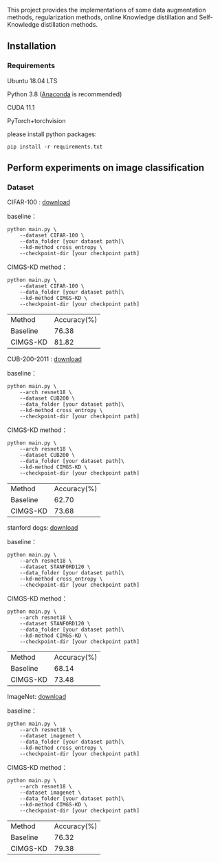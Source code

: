 This project provides the implementations of some data augmentation methods, regularization methods, online Knowledge distillation and Self-Knowledge distillation methods.

## Installation

### Requirements

Ubuntu 18.04 LTS

Python 3.8 ([Anaconda](https://www.anaconda.com/) is recommended)

CUDA 11.1

PyTorch+torchvision

please install python packages:
```
pip install -r requirements.txt
```

## Perform experiments on image classification
### Dataset
CIFAR-100 : [download](http://www.cs.toronto.edu/~kriz/cifar-100-python.tar.gz)

baseline：
```
python main.py \
    --dataset CIFAR-100 \
    --data_folder [your dataset path]\
    --kd-method cross_entropy \
    --checkpoint-dir [your checkpoint path]
```

CIMGS-KD method：
```
python main.py \
    --dataset CIFAR-100 \
    --data_folder [your dataset path]\
    --kd-method CIMGS-KD \
    --checkpoint-dir [your checkpoint path]
```

<table>
	<tr>
	    <td>Method</td>
      <td>Accuracy(%)</td>  
	</tr >
	<tr >
    <td>Baseline</td>
	    <td>76.38</td>
	</tr>
    <td>CIMGS-KD</td>
	    <td>81.82</td>
	</tr>
  <tr >
</table>

CUB-200-2011 : [download](https://www.vision.caltech.edu/datasets/cub_200_2011/)

baseline：
```
python main.py \
    --arch resnet18 \
    --dataset CUB200 \
    --data_folder [your dataset path]\
    --kd-method cross_entropy \
    --checkpoint-dir [your checkpoint path]
```

CIMGS-KD method：
```
python main.py \
    --arch resnet18 \
    --dataset CUB200 \
    --data_folder [your dataset path]\
    --kd-method CIMGS-KD \
    --checkpoint-dir [your checkpoint path]
```

<table>
	<tr>
	    <td>Method</td>
      <td>Accuracy(%)</td>  
	</tr >
	<tr >
    <td>Baseline</td>
	    <td>62.70</td>
	</tr>
    <td>CIMGS-KD</td>
	    <td>73.68</td>
	</tr>
  <tr >
</table>


stanford dogs: [download](http://vision.stanford.edu/aditya86/ImageNetDogs/main.html)

baseline：
```
python main.py \
    --arch resnet18 \
    --dataset STANFORD120 \
    --data_folder [your dataset path]\
    --kd-method cross_entropy \
    --checkpoint-dir [your checkpoint path]
```

CIMGS-KD method：
```
python main.py \
    --arch resnet18 \
    --dataset STANFORD120 \
    --data_folder [your dataset path]\
    --kd-method CIMGS-KD \
    --checkpoint-dir [your checkpoint path]
```

<table>
	<tr>
	    <td>Method</td>
      <td>Accuracy(%)</td>  
	</tr >
	<tr >
    <td>Baseline</td>
	    <td>68.14</td>
	</tr>
    <td>CIMGS-KD</td>
	    <td>73.48</td>
	</tr>
  <tr >
</table>

ImageNet: [download](https://www.image-net.org/download.php)

baseline：
```
python main.py \
    --arch resnet18 \
    --dataset imagenet \
    --data_folder [your dataset path]\
    --kd-method cross_entropy \
    --checkpoint-dir [your checkpoint path]
```

CIMGS-KD method：
```
python main.py \
    --arch resnet18 \
    --dataset imagenet \
    --data_folder [your dataset path]\
    --kd-method CIMGS-KD \
    --checkpoint-dir [your checkpoint path]
```

<table>
	<tr>
	    <td>Method</td>
      <td>Accuracy(%)</td>  
	</tr >
	<tr >
    <td>Baseline</td>
	    <td>76.32</td>
	</tr>
    <td>CIMGS-KD</td>
	    <td>79.38</td>
	</tr>
  <tr >
</table>
